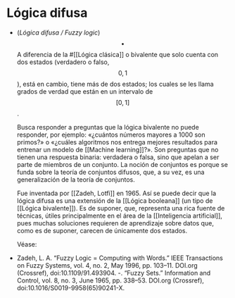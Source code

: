 # Lógica difusa
- (_Lógica difusa / Fuzzy logic_) $$\bullet$$ A diferencia de la #[[Lógica clásica]] o bivalente que solo cuenta con dos estados (verdadero o falso, $${0,1}$$), está en cambio, tiene más de dos estados; los cuales se les llama grados de verdad que están en un intervalo de $$[0,1]$$. 
  
  Busca responder a preguntas que la lógica bivalente no puede responder, por ejemplo: «¿cuántos números mayores a 1000 son primos?» o «¿cuáles algoritmos nos entrega mejores resultados para entrenar un modelo de [[Machine learning]]?». Son preguntas que no tienen una respuesta binaria: verdadera o falsa, sino que apelan a ser parte de miembros de un conjunto. La noción de conjuntos es porque se funda sobre la teoría de conjuntos difusos, que, a su vez, es una generalización de la teoría de conjuntos.
  
  Fue inventada por [[Zadeh, Lotfi]] en 1965. Así se puede decir que la lógica difusa es una extensión de la [[Lógica booleana]] (un tipo de [[Lógica bivalente]]). Es de suponer, que, representa una rica fuente de técnicas, útiles principalmente en el área de la [[Inteligencia artificial]], pues muchas soluciones requieren de aprendizaje sobre datos que, como es de suponer, carecen de únicamente dos estados.
  
  Véase:
- Zadeh, L. A. “Fuzzy Logic = Computing with Words.” IEEE Transactions on Fuzzy Systems, vol. 4, no. 2, May 1996, pp. 103–11. DOI.org (Crossref), doi:10.1109/91.493904.
  -. “Fuzzy Sets.” Information and Control, vol. 8, no. 3, June 1965, pp. 338–53. DOI.org (Crossref), doi:10.1016/S0019-9958(65)90241-X.
